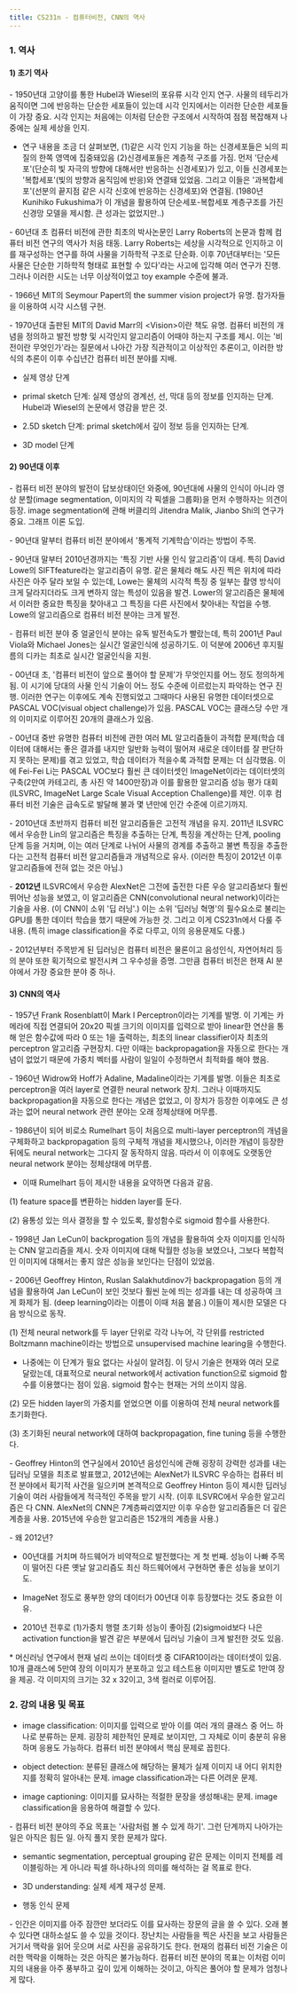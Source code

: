 ```yaml
---
title: CS231n - 컴퓨터비전, CNN의 역사
---
```



### 1. 역사

#### 1) 초기 역사


\- 1950년대 고양이를 통한 Hubel과 Wiesel의 포유류 시각 인지 연구. 사물의 테두리가 움직이면 그에 반응하는 단순한 세포들이 있는데 시각 인지에서는 이러한 단순한 세포들이 가장 중요. 시각 인지는 처음에는 이처럼 단순한 구조에서 시작하여 점점 복잡해져 나중에는 실제 세상을 인지. 

- 연구 내용을 조금 더 살펴보면, (1)같은 시각 인지 기능을 하는 신경세포들은 뇌의 피질의 한쪽 영역에 집중돼있음 (2)신경세포들은 계층적 구조를 가짐. 먼저 '단순세포'(단순히 빛 자극의 방향에 대해서만 반응하는 신경세포)가 있고, 이들 신경세포는 '복합세포'(빛의 방향과 움직임에 반응)와 연결돼 있었음. 그리고 이들은 '과복합세포'(선분의 끝지점 같은 시각 신호에 반응하는 신경세포)와 연결됨. (1980년 Kunihiko Fukushima가 이 개념을 활용하여 단순세포-복합세포 계층구조를 가진 신경망 모델을 제시함. 큰 성과는 없었지만..)

\- 60년대 초 컴퓨터 비전에 관한 최초의 박사논문인 Larry Roberts의 논문과 함께 컴퓨터 비전 연구의 역사가 처음 태동. Larry Roberts는 세상을 시각적으로 인지하고 이를 재구성하는 연구를 하여 사물을 기하학적 구조로 단순화. 이후 70년대부터는 '모든 사물은 단순한 기하학적 형태로 표현할 수 있다'라는 사고에 입각해 여러 연구가 진행. 그러나 이러한 시도는 너무 이상적이었고 toy example 수준에 불과. 

\- 1966년 MIT의 Seymour Papert의 the summer vision project가 유명. 참가자들을 이용하여 시각 시스템 구현.

\- 1970년대 출판된 MIT의 David Marr의 \<Vision\>이란 책도 유명. 컴퓨터 비전의 개념을 정의하고 발전 방향 및 시각인지 알고리즘이 어때야 하는지 구조를 제시. 이는 '비전이란 무엇인가'라는 질문에서 나아간 가장 직관적이고 이상적인 추론이고, 이러한 방식의 추론이 이후 수십년간 컴퓨터 비전 분야를 지배. 

- 실제 영상 단계

- primal sketch 단계: 실제 영상의 경계선, 선, 막대 등의 정보를 인지하는 단계. Hubel과 Wiesel의 논문에서 영감을 받은 것.

- 2.5D sketch 단계: primal sketch에서 깊이 정보 등을 인지하는 단계.

- 3D model 단계


#### 2) 90년대 이후


\- 컴퓨터 비전 분야의 발전이 답보상태이던 와중에, 90년대에 사물의 인식이 아니라 영상 분할(image segmentation, 이미지의 각 픽셀을 그룹화)을 먼저 수행하자는 의견이 등장. image segmentation에 관해 버클리의 Jitendra Malik, Jianbo Shi의 연구가 중요. 그래프 이론 도입.

\- 90년대 말부터 컴퓨터 비전 분야에서 '통계적 기계학습'이라는 방법이 주목.

\- 90년대 말부터 2010년경까지는 '특징 기반 사물 인식 알고리즘'이 대세. 특히 David Lowe의 SIFTfeature라는 알고리즘이 유명. 같은 물체라 해도 사진 찍은 위치에 따라 사진은 아주 달라 보일 수 있는데, Lowe는 물체의 시각적 특징 중 일부는 촬영 방식이 크게 달라지더라도 크게 변하지 않는 특성이 있음을 발견. Lower의 알고리즘은 물체에서 이러한 중요한 특징을 찾아내고 그 특징을 다른 사진에서 찾아내는 작업을 수행. Lowe의 알고리즘으로 컴퓨터 비전 분야는 크게 발전. 

\- 컴퓨터 비전 분야 중 얼굴인식 분야는 유독 발전속도가 빨랐는데, 특히 2001년 Paul Viola와 Michael Jones는 실시간 얼굴인식에 성공하기도. 이 덕분에 2006년 후지필름의 디카는 최초로 실시간 얼굴인식을 지원. 

\- 00년대 초, '컴퓨터 비전이 앞으로 풀어야 할 문제'가 무엇인지를 어느 정도 정의하게 됨. 이 시기에 당대의 사물 인식 기술이 어느 정도 수준에 이르렀는지 파악하는 연구 진행. 이러한 연구는 이후에도 계속 진행되었고 그때마다 사용된 유명한 데이터셋으로 PASCAL VOC(visual object challenge)가 있음. PASCAL VOC는 클래스당 수만 개의 이미지로 이루어진 20개의 클래스가 있음.

\- 00년대 중반 유명한 컴퓨터 비전에 관한 여러 ML 알고리즘들이 과적합 문제(학습 데이터에 대해서는 좋은 결과를 내지만 일반화 능력이 떨어져 새로운 데이터를 잘 판단하지 못하는 문제)를 겪고 있었고, 학습 데이터가 적을수록 과적합 문제는 더 심각했음. 이에 Fei-Fei Li는 PASCAL VOC보다 훨씬 큰 데이터셋인 ImageNet이라는 데이터셋의 구축(2만여 카테고리, 총 사진 약 1400만장)과 이를 활용한 알고리즘 성능 평가 대회(ILSVRC, ImageNet Large Scale Visual Acception Challenge)를 제안. 이후 컴퓨터 비전 기술은 급속도로 발달해 불과 몇 년만에 인간 수준에 이르기까지.

\- 2010년대 초반까지 컴퓨터 비전 알고리즘들은 고전적 개념을 유지. 2011년 ILSVRC에서 우승한 Lin의 알고리즘은 특징을 추출하는 단계, 특징을 계산하는 단계, pooling 단계 등을 거치며, 이는 여러 단계로 나뉘어 사물의 경계를 추출하고 불변 특징을 추출한다는 고전적 컴퓨터 비전 알고리즘들과 개념적으로 유사. (이러한 특징이 2012년 이후 알고리즘들에 전혀 없는 것은 아님.)

\- **2012년** ILSVRC에서 우승한 AlexNet은 그전에 출전한 다른 우승 알고리즘보다 훨씬 뛰어난 성능을 보였고, 이 알고리즘은 CNN(convolutional neural network)이라는 기술을 사용. (이 CNN이 소위 '딥 러닝'.) 이는 소위 '딥러닝 혁명'의 필수요소로 불리는 GPU를 통한 데이터 학습을 했기 때문에 가능한 것. 그리고 이게 CS231n에서 다룰 주 내용. (특히 image classification을 주로 다루고, 이의 응용문제도 다룸.)

\- 2012년부터 주목받게 된 딥러닝은 컴퓨터 비전은 물론이고 음성인식, 자연어처리 등의 분야 또한 획기적으로 발전시켜 그 우수성을 증명. 그만큼 컴퓨터 비전은 현재 AI 분야에서 가장 중요한 분야 중 하나. 

#### 3) CNN의 역사

\- 1957년 Frank Rosenblatt이 Mark I Perceptron이라는 기계를 발명. 이 기계는 카메라에 직접 연결되어 20x20 픽셀 크기의 이미지를 입력으로 받아 linear한 연산을 통해 얻은 함수값에 따라 0 또는 1을 출력하는, 최초의 linear classifier이자 최초의 perceptron 알고리즘 구현장치. 다만 이때는 backpropagation을 자동으로 한다는 개념이 없었기 때문에 가중치 벡터를 사람이 일일이 수정하면서 최적화를 해야 했음.

\- 1960년 Widrow와 Hoff가 Adaline, Madaline이라는 기계를 발명. 이들은 최초로 perceptron을 여러 layer로 연결한 neural network 장치. 그러나 이때까지도 backpropagation을 자동으로 한다는 개념은 없었고, 이 장치가 등장한 이후에도 큰 성과는 없어 neural network 관련 분야는 오래 정체상태에 머무름.

\- 1986년이 되어 비로소 Rumelhart 등이 처음으로 multi-layer perceptron의 개념을 구체화하고 backpropagation 등의 구체적 개념을 제시했으나, 이러한 개념이 등장한 뒤에도 neural network는 그다지 잘 동작하지 않음. 따라서 이 이후에도 오랫동안 neural network 분야는 정체상태에 머무름. 

- 이때 Rumelhart 등이 제시한 내용을 요약하면 다음과 같음.

(1) feature space를 변환하는 hidden layer를 둔다.

(2) 융통성 있는 의사 결정을 할 수 있도록, 활성함수로 sigmoid 함수를 사용한다.


\- 1998년 Jan LeCun이 backprogation 등의 개념을 활용하여 숫자 이미지를 인식하는 CNN 알고리즘을 제시. 숫자 이미지에 대해 탁월한 성능을 보였으나, 그보다 복합적인 이미지에 대해서는 좋지 않은 성능을 보인다는 단점이 있었음.

\- 2006년 Geoffrey Hinton, Ruslan Salakhutdinov가 backpropagation 등의 개념을 활용하여 Jan LeCun이 보인 것보다 훨씬 눈에 띄는 성과를 내는 데 성공하여 크게 화제가 됨. (deep learning이라는 이름이 이때 처음 붙음.) 이들이 제시한 모델은 다음 방식으로 동작.

(1) 전체 neural network를 두 layer 단위로 각각 나누어, 각 단위를 restricted Boltzmann machine이라는 방법으로 unsupervised machine learing을 수행한다.

- 나중에는 이 단계가 필요 없다는 사실이 알려짐. 이 당시 기술은 현재와 여러 모로 달랐는데, 대표적으로 neural network에서 activation function으로 sigmoid 함수를 이용했다는 점이 있음. sigmoid 함수는 현재는 거의 쓰이지 않음. 

(2) 모든 hidden layer의 가중치를 얻었으면 이를 이용하여 전체 neural network를 초기화한다.

(3) 초기화된 neural network에 대하여 backpropagation, fine tuning 등을 수행한다.

\- Geoffrey Hinton의 연구실에서 2010년 음성인식에 관해 굉장히 강력한 성과를 내는 딥러닝 모델을 최초로 발표했고, 2012년에는 AlexNet가 ILSVRC 우승하는 컴퓨터 비전 분야에서 획기적 사건을 일으키며 본격적으로 Geoffrey Hinton 등이 제시한 딥러닝 기술이 여러 사람들에게 적극적인 주목을 받기 시작. (이후 ILSVRC에서 우승한 알고리즘은 다 CNN. AlexNet의 CNN은 7계층짜리였지만 이후 우승한 알고리즘들은 더 깊은 계층을 사용. 2015년에 우승한 알고리즘은 152개의 계층을 사용.)

\- 왜 2012년? 

- 00년대를 거치며 하드웨어가 비약적으로 발전했다는 게 첫 번째. 성능이 나빠 주목이 떨어진 다른 옛날 알고리즘도 최신 하드웨어에서 구현하면 좋은 성능을 보이기도. 

- ImageNet 정도로 풍부한 양의 데이터가 00년대 이후 등장했다는 것도 중요한 이유. 

- 2010년 전후로 (1)가중치 행렬 초기화 성능이 좋아짐 (2)sigmoid보다 나은 activation function을 발견 같은 부분에서 딥러닝 기술이 크게 발전한 것도 있음.


\* 머신러닝 연구에서 현재 널리 쓰이는 데이터셋 중 CIFAR10이라는 데이터셋이 있음. 10개 클래스에 5만여 장의 이미지가 분포하고 있고 테스트용 이미지만 별도로 1만여 장을 제공. 각 이미지의 크기는 32 x 32이고, 3색 컬러로 이루어짐.


### 2. 강의 내용 및 목표

- image classification: 이미지를 입력으로 받아 이를 여러 개의 클래스 중 어느 하나로 분류하는 문제. 굉장히 제한적인 문제로 보이지만, 그 자체로 이미 충분히 유용하며 응용도 가능하다. 컴퓨터 비전 분야에서 핵심 문제로 꼽힌다.

- object detection: 분류된 클래스에 해당하는 물체가 실제 이미지 내 어디 위치한지를 정확히 알아내는 문제. image classification과는 다른 어려운 문제.

- image captioning: 이미지를 묘사하는 적절한 문장을 생성해내는 문제. image classification을 응용하여 해결할 수 있다.


\- 컴퓨터 비전 분야의 주요 목표는 '사람처럼 볼 수 있게 하기'. 그런 단계까지 나아가는 일은 아직은 힘든 일. 아직 풀지 못한 문제가 많다. 

- semantic segmentation, perceptual grouping 같은 문제는 이미지 전체를 레이블링하는 게 아니라 픽셀 하나하나의 의미를 해석하는 걸 목표로 한다. 

- 3D understanding: 실제 세계 재구성 문제.

- 행동 인식 문제

\- 인간은 이미지를 아주 잠깐만 보더라도 이를 묘사하는 장문의 글을 쓸 수 있다. 오래 볼 수 있다면 대하소설도 쓸 수 있을 것이다. 장난치는 사람들을 찍은 사진을 보고 사람들은 거기서 맥락을 읽어 웃으며 서로 사진을 공유하기도 한다. 현재의 컴퓨터 비전 기술은 이러한 맥락을 이해하는 것은 아직은 불가능하다. 컴퓨터 비전 분야의 목표는 이처럼 이미지의 내용을 아주 풍부하고 깊이 있게 이해하는 것이고, 아직은 풀어야 할 문제가 엄청나게 많다. 
